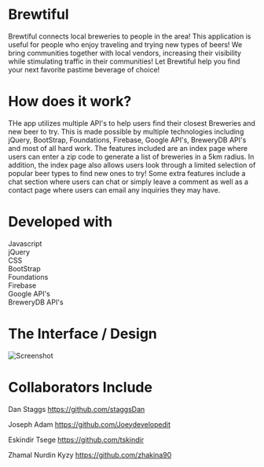 
# Brewtiful
Brewtiful connects local breweries to people in the area! This application is useful  for people who enjoy traveling and trying new types of beers! We bring communities together with local vendors, increasing their visibility while stimulating traffic in their communities! Let Brewtiful help you find your next favorite pastime beverage of choice!

# How does it work?

THe app utilizes multiple API's to help users find their closest Breweries and new beer to try. This is made possible by multiple technologies including jQuery, BootStrap, Foundations, Firebase, Google API's, BreweryDB API's and most of all hard work. The features included are an index page where users can enter a zip code to generate a list of breweries in a 5km radius. In addition, the index page also allows users look through a limited selection of popular beer types to find new ones to try! Some extra features include a chat section where users can chat or simply leave a comment as well as a contact page where users can email any inquiries they may have.

# Developed with

Javascript<br/>
jQuery<br/>
CSS<br/>
BootStrap<br/>
Foundations<br/>
Firebase<br/>
Google API's<br/>
BreweryDB API's<br/>

# The Interface / Design
 
 ![Screenshot](https://shawnard.github.io/Brewtiful/assets/images/interfacedesign.png)
 
 
# Collaborators Include

Dan Staggs
https://github.com/staggsDan

Joseph Adam
https://github.com/Joeydevelopedit

Eskindir Tsege
https://github.com/tskindir

Zhamal Nurdin Kyzy
https://github.com/zhakina90


 





